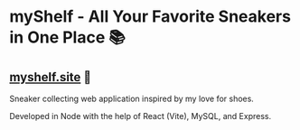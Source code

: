 # myShelf - All Your Favorite Sneakers in One Place 📚 
## [myshelf.site](https://myshelf.site/) 🔗


Sneaker collecting web application inspired by my love for shoes. 

Developed in Node with the help of React (Vite), MySQL, and Express.
